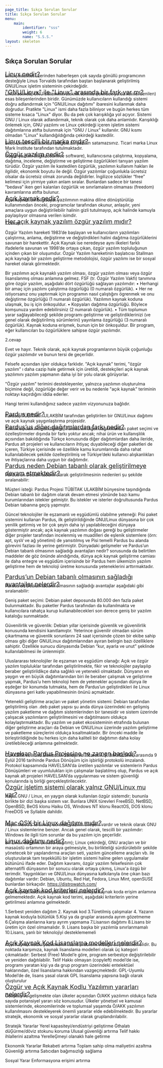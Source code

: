 ```yaml
---
page_title: Sıkça Sorulan Sorular
title: Sıkça Sorulan Sorular
menu:
    main:
        identifier: "sss"
        weight: 6
        name: "S.S.S."
layout: skeleton
---
```


<section id="content">
   <div class="container">
      <div class="row egitim-row" id="sss">
         <div class="col-12 mt-2 mb-4">
            <h1 class="mb-3 text-center">Sıkça Sorulan Sorular</h1>
         </div>
         <div class="col-12">
            <a href="#" class="collapsed d-block w-100 p-2 float-left mb-3 egitim-box" data-toggle="collapse" data-target="#s1">
                <span class="float-left mt-md-2 mt-0 pl-2 pb-2" style="font-size: 20px;">
                    Linux nedir?
                </span>
                <i class="feather-chevron-down fa-lg mr-2 mr-md-3 float-right mt-2 mt-md-3"></i>
            </a>
            <div class="collapse float-left w-100" style="margin-top:-1rem!important" id="s1" data-parent="#sss">
                <div class="card card-body mb-3">
                  Linux, Internet üzerinden haberleşen çok sayıda gönüllü programcının desteğiyle Linus Torvalds tarafından baştan başlanarak geliştirilmiş GNU/Linux işletim sisteminin çekirdeğidir.
                </div>
            </div>
         </div>
         <div class="col-12">
         <a href="#" class="collapsed d-block w-100 p-2 float-left mb-3 egitim-box" data-toggle="collapse" data-target="#s3">
             <span class="float-left mt-md-2 mt-0 pl-2 pb-2" style="font-size: 20px;">
               "GNU/Linux" ile "Linux" arasında bir fark var mı?
             </span>
             <i class="feather-chevron-down fa-lg mr-2 mr-md-3 float-right mt-2 mt-md-3"></i>
         </a>
         <div class="collapse float-left w-100" style="margin-top:-1rem!important" id="s3" data-parent="#sss">
             <div class="card card-body mb-3">
               Linux aslında, GNU sisteminin (teknik terimle çekirdek ya da kernel denilen) esas bileşenlerinden biridir. Günümüzde kullanıcıların kullandığı sistemi doğru adlandırmak için "GNU/Linux dağıtımı" ibaresini kullanmak daha doğrudur.
               Pratikte "Linux" ismi daha fazla biliniyor ve bugün herkes tüm sisteme kısaca "Linux" diyor. Bu da pek çok karışıklığa yol açıyor.
               Sistemi GNU / Linux olarak adlandırmak, teknik olarak çok daha anlamlıdır.
               Karışıklığı önlemek için, GNU yazılımı ve Linux çekirdeği içeren işletim sistemi dağıtımlarına atıfta bulunmak için "GNU / Linux" kullanılır. GNU kısmı olmadan "Linux" kullandığıldığında çekirdeği kastedilir.
             </div>
         </div>
         </div>
         <div class="col-12">
            <a href="#" class="collapsed d-block w-100 p-2 float-left mb-3 egitim-box" data-toggle="collapse" data-target="#s4">
                <span class="float-left mt-md-2 mt-0 pl-2 pb-2" style="font-size: 20px;">
                  Linux tescilli bir marka mıdır?
                </span>
                <i class="feather-chevron-down fa-lg mr-2 mr-md-3 float-right mt-2 mt-md-3"></i>
            </a>
            <div class="collapse float-left w-100" style="margin-top:-1rem!important" id="s4" data-parent="#sss">
                <div class="card card-body mb-3">
                  Evet. Linux® adı altında rastgele bir yazılım satamazsınız. Ticari marka Linux Mark Institute tarafından tutulmaktadır.
                </div>
            </div>
         </div>
         <div class="col-12">
            <a href="#" class="collapsed d-block w-100 p-2 float-left mb-3 egitim-box" data-toggle="collapse" data-target="#s5">
                <span class="float-left mt-md-2 mt-0 pl-2 pb-2" style="font-size: 20px;">
                  Özgür yazılım nedir?
                </span>
                <i class="feather-chevron-down fa-lg mr-2 mr-md-3 float-right mt-2 mt-md-3"></i>
            </a>
            <div class="collapse float-left w-100" style="margin-top:-1rem!important" id="s5" data-parent="#sss">
                <div class="card card-body mb-3">
                  Özgür yazılım (İngilizcesi free software), kullanıcısına çalıştırma, kopyalama, dağıtma, inceleme, değiştirme ve geliştirme özgürlükleri tanıyan yazılım türüdür. Özgür yazılım ile kastedilen özgürlük, yazılımın kullanım hakları ile ilgilidir, ekonomik boyutu ile değil. Özgür yazılımlar çoğunlukla ücretsiz olsalar da ücretsiz olmak zorunda değildirler. İngilizce sözlükler “free” kelimesi için yirmiye yakın anlam sıralar. Bunlardan sadece bir tanesi “bedava” iken geri kalanları özgürlük ve sınırlamaların olmaması (freedom) kavramlarına atıfta bulunur.
                </div>
            </div>
         </div>
         <div class="col-12">
            <a href="#" class="collapsed d-block w-100 p-2 float-left mb-3 egitim-box" data-toggle="collapse" data-target="#s6">
                <span class="float-left mt-md-2 mt-0 pl-2 pb-2" style="font-size: 20px;">
                  Açık kaynak nedir?
                </span>
                <i class="feather-chevron-down fa-lg mr-2 mr-md-3 float-right mt-2 mt-md-3"></i>
            </a>
            <div class="collapse float-left w-100" style="margin-top:-1rem!important" id="s6" data-parent="#sss">
                <div class="card card-body mb-3">
                  Açık kaynak bir bilgisayar yazılımının makina diline dönüştürülüp kullanımından önceki, programcılar tarafından okunur, anlaşılır, yeni amaçlara uygun değiştirilebilir halinin gizli tutulmayıp, açık halinde kamuyla paylaşılıyor olmasına verilen isimdir. 
                </div>
            </div>
         </div>
         <div class="col-12">
            <a href="#" class="collapsed d-block w-100 p-2 float-left mb-3 egitim-box" data-toggle="collapse" data-target="#s7">
                <span class="float-left mt-md-2 mt-0 pl-2 pb-2" style="font-size: 20px;">
                  Her açık kaynak yazılım özgür yazılım mıdır?
                </span>
                <i class="feather-chevron-down fa-lg mr-2 mr-md-3 float-right mt-2 mt-md-3"></i>
            </a>
            <div class="collapse float-left w-100" style="margin-top:-1rem!important" id="s7" data-parent="#sss">
                <div class="card card-body mb-3">
                  1.cevap

Özgür Yazılım hareketi 1983’de başlayan ve kullanıcıların yazılımları çalıştırma, anlama, değiştirme ve değiştirdikleri halini dağıtma özgürlüklerini savunan bir harekettir. Açık Kaynak ise neredeyse aynı ilkeleri farklı ifadelerle savunan ve 1998’de ortaya çıkan, özgür yazılım topluluğunun içinden çıkan bir oluşumdur. Özgür Yazılım hareketinin başlatıcısı Stallman açık kaynağı bir yazılım geliştirme metodolojisi, özgür yazılımı ise bir sosyal hareket olarak görmektedir.

Bir yazılımın açık kaynaklı yazılım olması, özgür yazılım olması veya özgür lisanslanmış olması anlamına gelmez. FSF (tr. Özgür Yazılım Vakfı) tanımına göre özgür yazılım, aşağıdaki dört özgürlüğü sağlayan yazılımdır:
    • Herhangi bir amaç için yazılımı çalıştırma özgürlüğü (0 numaralı özgürlük).
    • Her ne istiyorsanız onu yaptırmak için programın nasıl çalıştığını ögrenmek ve onu değiştirme özgürlüğü (1 numaralı özgürlük). Yazılımın kaynak koduna ulaşmak, bu iş için önkoşuldur.
    • Kopyaları dağıtma özgürlüğü. Böylece komşunuza yardım edebilirsiniz (2 numaralı özgürlük).
    • Tüm toplumun yarar sağlayabileceği şekilde programı geliştirme ve geliştirdiklerinizi (ve genel olarak değiştirilmiş sürümlerini) yayınlama özgürlüğü (3 numaralı özgürlük). Kaynak koduna erişmek, bunun için bir önkoşuldur.
Bir program, eğer kullanıcıları bu özgürlüklere sahipse özgür yazılımdır.


2.cevap

Evet ve hayır. Teknik olarak, açık kaynak programlarının büyük çoğunluğu özgür yazılımdır ve bunun tersi de geçerlidir.

Felsefe açısından işler oldukça farklıdır. "Açık kaynak" terimi, "özgür yazılım" ı daha cazip hale getirmek için üretildi, destekçileri açık kaynak yazılımını yazılım yapmanın daha iyi bir yolu olarak görüyorlar.

"Özgür yazılım" terimini destekleyenler, yalnızca yazılımın oluşturulma biçimine değil, özgürlüğe değer verir ve bu nedenle "açık kaynak" teriminin noktayı kaçırdığını iddia ederler.

Hangi terimi kullandığınız sadece yazılım vizyonunuza bağlıdır.
                </div>
            </div>
         </div>
         <div class="col-12">
            <a href="#" class="collapsed d-block w-100 p-2 float-left mb-3 egitim-box" data-toggle="collapse" data-target="#s15">
                <span class="float-left mt-md-2 mt-0 pl-2 pb-2" style="font-size: 20px;">
                  Pardus nedir?
                </span>
                <i class="feather-chevron-down fa-lg mr-2 mr-md-3 float-right mt-2 mt-md-3"></i>
            </a>
            <div class="collapse float-left w-100" style="margin-top:-1rem!important" id="s15" data-parent="#sss">
                <div class="card card-body mb-3">
                  Pardus, TÜBİTAK - ULAKBİM tarafından geliştirilen bir GNU/Linux dağıtımı ve açık kaynak yaygınlaştırma projesidir.
                </div>
            </div>
         </div>
         <div class="col-12">
            <a href="#" class="collapsed d-block w-100 p-2 float-left mb-3 egitim-box" data-toggle="collapse" data-target="#s16">
                <span class="float-left mt-md-2 mt-0 pl-2 pb-2" style="font-size: 20px;">
                  Pardus’us diğer dağıtımlardan farkı nedir? 
                </span>
                <i class="feather-chevron-down fa-lg mr-2 mr-md-3 float-right mt-2 mt-md-3"></i>
            </a>
            <div class="collapse float-left w-100" style="margin-top:-1rem!important" id="s16" data-parent="#sss">
                <div class="card card-body mb-3">
                  Teknik açıdan incelendiğinde, Pardus’un diğer dağıtımlardan paket seçimi ve özelleştirmeler dışında bir farkı yoktur ancak; nihai ürün ve kullanışlılık açısından bakıldığında Türkçe konusunda diğer dağıtımlardan daha ileride, Pardus alt projeleri ve kullanıcıların ihtiyaç duyabileceği diğer paketleri de içeren, Türkiye içerisinde ve özellikle kamu kurumlarında daha rahat kullanılabilecek şekilde özelleştirilmiş ve Türkiye’deki kullanıcı alışkanlıkları ve ihtiyaçlarına daha uygun bir dağıtımdır.
                </div>
            </div>
         </div>
         <div class="col-12">
            <a href="#" class="collapsed d-block w-100 p-2 float-left mb-3 egitim-box" data-toggle="collapse" data-target="#s17">
                <span class="float-left mt-md-2 mt-0 pl-2 pb-2" style="font-size: 20px;">
                  Pardus neden Debian tabanlı olarak geliştirilmeye devam etmektedir?
                </span>
                <i class="feather-chevron-down fa-lg mr-2 mr-md-3 float-right mt-2 mt-md-3"></i>
            </a>
            <div class="collapse float-left w-100" style="margin-top:-1rem!important" id="s17" data-parent="#sss">
                <div class="card card-body mb-3">
                  Pardus’un Debian tabanlı olarak geliştirilmesinin nedenleri şu şekilde sıralanabilir:


Müşteri isteği: Pardus Projesi TÜBİTAK ULAKBİM bünyesine taşındığında Debian tabanlı bir dağıtım olarak devam etmesi yönünde bazı kamu kurumlarından istekler gelmiştir. Bu istekler ve isterler doğrultusunda Pardus Debian tabanına geçiş yapmıştır.


Güncel teknolojiler ile eşzamanlı ve eşgüdümlü olabilme yeteneği: Pisi paket sistemini kullanan Pardus, ilk geliştirildiğinde GNU/Linux dünyasına bir çok yenilik getirmiş ve bir çok şeyin daha iyi yapılabileceğini dünyaya göstermiştir ancak; açık kaynak yazılımın doğası gereği bu geliştirmeler diğer projeler tarafından incelenmiş ve muadilleri de eşlenik sistemlere (örn: apt, sysV ve ağ yönetimi) de yansıtılmış ve Pisi temelli Pardus bu alanda görevini fazlası ile yerine getirmiştir. Dünyadaki gelişmeler ve Pardus’un Debian tabanlı olmasının sağladığı avantajları nedir? sorusunda da belirtilen maddeler de göz önünde alındığında, dünya açık kaynak geliştirme camiası ile daha entegre ve eşgüdüm içerisinde bir Pardus hem ülkemizin yazılım geliştirme hem de teknoloji üretme konusunda yeteneklerini arttırmaktadır.
                </div>
            </div>
         </div>
         <div class="col-12">
            <a href="#" class="collapsed d-block w-100 p-2 float-left mb-3 egitim-box" data-toggle="collapse" data-target="#s18">
                <span class="float-left mt-md-2 mt-0 pl-2 pb-2" style="font-size: 20px;">
                  Pardus’un Debian tabanlı olmasının sağladığı avantajlar nelerdir?
                </span>
                <i class="feather-chevron-down fa-lg mr-2 mr-md-3 float-right mt-2 mt-md-3"></i>
            </a>
            <div class="collapse float-left w-100" style="margin-top:-1rem!important" id="s18" data-parent="#sss">
                <div class="card card-body mb-3">
                  Pardus’un Debian tabanlı olmasının sağladığı avantajlar aşağıdaki gibi sıralanabilir:


Geniş paket seçimi: Debian paket deposunda 80.000 den fazla paket bulunmaktadır. Bu paketler Pardus tarafından da kullanılmakta ve kullanıcılara rahatça kurup kullanabilecekleri son derece geniş bir yazılım kataloğu sunmaktadır.


Güvenilirlik ve güvenlik: Debian yıllar içerisinde güvenlik ve güvenilirlik konusunda kendisini kanıtlamıştır. Yeterince güvenilir olmadan sürüm çıkartmama ve güvenlik sorunlarını 24 saat içerisinde çözen bir ekibe sahip olması gibi diğer GNU/Linux dağıtımlarından ayıran belirgin bazı özelliklere sahiptir. Özellikle sunucu dünyasında Debian “kur, ayarla ve unut” şeklinde kullanılabilmesi ile ünlenmiştir.


Uluslararası teknolojiler ile eşzaman ve eşgüdüm olanağı: Açık ve özgür yazılım topluluklar tarafından geliştirilmekte, fikir ve teknolojiler paylaşılıp beraber geliştirildikçe daha sağlıklı ve yetenekli olmaktadır. Dünyanın en yaygın ve en büyük dağıtımlarından biri ile beraber çalışmak ve geliştirme yapmak, Pardus’u hem teknoloji hem de yetenekler açısından dünya ile eşdeğer bir konumda tutmakta, hem de Pardus’un geliştirdikleri ile Linux dünyasına geri katkı yapabilmesinin önünü açmaktadır.


Yetenekli geliştirme araçları ve paket yönetim sistemi: Debian tarafından geliştirilmiş olan .deb paket yapısı şu anda dünya üzerindeki en gelişmiş yazılım paketleme ve dağıtım sistemlerinden bir tanesidir ve sistem üzerinde çalışacak yazılımların geliştirilmesini ve dağıtılmasını oldukça kolaylaştırmaktadır. Bu yazılım ve paket ekosisteminin etrafında bulunan diğer geliştirme araçları da Debian ve GNU/Linux üzerinde yazılım geliştirme ve paketleme süreçlerini oldukça kısaltmaktadır. Bir önceki madde ile birleştirildiğinde bu herkes için daha kaliteli bir dağıtımın daha kolay üretilebileceği anlamına gelmektedir.
                </div>
            </div>
         </div>
         <div class="col-12">
            <a href="#" class="collapsed d-block w-100 p-2 float-left mb-3 egitim-box" data-toggle="collapse" data-target="#s19">
                <span class="float-left mt-md-2 mt-0 pl-2 pb-2" style="font-size: 20px;">
                  Havelsan Pardus Projesine ne zaman başladı?
                </span>
                <i class="feather-chevron-down fa-lg mr-2 mr-md-3 float-right mt-2 mt-md-3"></i>
            </a>
            <div class="collapse float-left w-100" style="margin-top:-1rem!important" id="s19" data-parent="#sss">
                <div class="card card-body mb-3">
                  ULAKBİM ve Hava Elektronik Sanayi ve Ticaret A.Ş. (HAVELSAN) arasında 9 Eylül 2016 tarihinde Pardus Dönüşüm için işbirliği protokolü imzalandı. Protokol kapsamında HAVELSAN’da üretilen yazılımlar ve sistemlerin Pardus Dönüşümleri ve uyumlulukları için çalışmalar başlatılmış olup, Pardus ve açık kaynak alt projeleri HAVELSAN’da uygulanması ve sistem güvenliği konularında iş birliği gerçekleştirilecektir.
                </div>
            </div>
         </div>
         <div class="col-12">
            <a href="#" class="collapsed d-block w-100 p-2 float-left mb-3 egitim-box" data-toggle="collapse" data-target="#s8">
                <span class="float-left mt-md-2 mt-0 pl-2 pb-2" style="font-size: 20px;">
                  Özgür işletim sistemi olarak yalnız GNU/Linux mu var?
                </span>
                <i class="feather-chevron-down fa-lg mr-2 mr-md-3 float-right mt-2 mt-md-3"></i>
            </a>
            <div class="collapse float-left w-100" style="margin-top:-1rem!important" id="s8" data-parent="#sss">
                <div class="card card-body mb-3">
                  Hayır. GNU / Linux, en yaygın olarak kullanılan özgür sistemdir; bununla birlikte bir dizi başka sistem var.
Bunlara UNIX türevleri FreeBSD, NetBSD, OpenBSD, BeOS klonu Haiku OS, Windows NT klonu ReactOS, DOS klonu FreeDOS ve Syllable dahildir.
                </div>
            </div>
         </div>  
         <div class="col-12">
            <a href="#" class="collapsed d-block w-100 p-2 float-left mb-3 egitim-box" data-toggle="collapse" data-target="#s9">
                <span class="float-left mt-md-2 mt-0 pl-2 pb-2" style="font-size: 20px;">
                  Mac OSX bir Linux dağıtımı mıdır?
                </span>
                <i class="feather-chevron-down fa-lg mr-2 mr-md-3 float-right mt-2 mt-md-3"></i>
            </a>
            <div class="collapse float-left w-100" style="margin-top:-1rem!important" id="s9" data-parent="#sss">
                <div class="card card-body mb-3">
                  Hayır. MacOS'ta birkaç ücretsiz yazılım bileşeni vardır ve teknik olarak GNU / Linux sistemlerine benzer. Ancak genel olarak, tescilli bir yazılımdır: Windows ile ilgili tüm sorunlar da bu yazılım için geçerlidir.
                </div>
            </div>
         </div> 
         <div class="col-12">
            <a href="#" class="collapsed d-block w-100 p-2 float-left mb-3 egitim-box" data-toggle="collapse" data-target="#s10">
                <span class="float-left mt-md-2 mt-0 pl-2 pb-2" style="font-size: 20px;">
                  Linux dağıtımı nedir?
                </span>
                <i class="feather-chevron-down fa-lg mr-2 mr-md-3 float-right mt-2 mt-md-3"></i>
            </a>
            <div class="collapse float-left w-100" style="margin-top:-1rem!important" id="s10" data-parent="#sss">
                <div class="card card-body mb-3">
                  Bir Linux dağıtımı (kısaca dağıtım); Linux çekirdeği, GNU araçları ve bir masaüstü ortamının bir araya gelmesiyle, bu birlikteliği sürdürülebilir şekilde yönetecek bir yapılandırma araçları seti, yazılım güncelleme araçları vb. ile oluşturularak tam teşekküllü bir işletim sistemi haline gelen uygulamalar bütününü ifade eder.
Dağıtım kavramı, özgür yazılım felsefesinin çok alternatifli dünyasının bir sonucu olarak ortaya çıkmış, Linux'a özgü bir terimdir. Yaygınlıkları ve GNU/Linux dünyasına katkılarıyla öne çıkan bazı dağıtımlar vardır: Debian, Ubuntu, Red Hat, Fedora, Linux Mint, openSUSE bunlardan birkaçıdır.
https://distrowatch.com/ 
                </div>
            </div>
         </div>
         <div class="col-12">
            <a href="#" class="collapsed d-block w-100 p-2 float-left mb-3 egitim-box" data-toggle="collapse" data-target="#s11">
                <span class="float-left mt-md-2 mt-0 pl-2 pb-2" style="font-size: 20px;">
                  Açık kaynak kod kriterleri nelerdir?
                </span>
                <i class="feather-chevron-down fa-lg mr-2 mr-md-3 float-right mt-2 mt-md-3"></i>
            </a>
            <div class="collapse float-left w-100" style="margin-top:-1rem!important" id="s11" data-parent="#sss">
                <div class="card card-body mb-3">
                  Açık kaynak kod terimi yalnızca tam anlamıyla kaynak koda erişim anlamına gelmemektedir. Açık kaynak kod terimi, aşağıdaki kriterlerin yerine getirilmesi anlamına gelmektedir.

1.Serbest yeniden dağıtım 
2. Kaynak kod 
3.Türetilmiş çalışmalar 
4. Yazarın kaynak koduyla bütünlük 
5.Kişi ya da gruplar arasında ayrım gözetmeme 
6.Çalışma alanlarına karşı ayrım yapmama 
7.Lisansın dağıtımı 
8.Lisans bir üretim için özel olmamalıdır. 
9. Lisans başka bir yazılımla sınırlanmamalı
10.Lisans, yanlı bir teknolojiyi desteklememeli 
                </div>
            </div>
         </div>
         <div class="col-12">
            <a href="#" class="collapsed d-block w-100 p-2 float-left mb-3 egitim-box" data-toggle="collapse" data-target="#s12">
                <span class="float-left mt-md-2 mt-0 pl-2 pb-2" style="font-size: 20px;">
                  Açık Kaynak Kod Lisanslama modelleri nelerdir?
                </span>
                <i class="feather-chevron-down fa-lg mr-2 mr-md-3 float-right mt-2 mt-md-3"></i>
            </a>
            <div class="collapse float-left w-100" style="margin-top:-1rem!important" id="s12" data-parent="#sss">
                <div class="card card-body mb-3">
                  Açık Kaynak kodlu yazılımların lisans problemi olduğu düşünülmemelidir. Bu noktada karşımıza, kaynak lisanslama modelleri olarak üç kategori çıkmaktadır: 
Serbest (Free) Model’e göre, program serbestçe değiştirilebilir ve yeniden dağıtılabilir. 
Telif Hakkı olmayan (copyleft) model’de ise, programı yaratan kişi ya da grup program üzerindeki entelektüel haklarından, özel lisanslama hakkından vazgeçmektedir. 
GPL-Uyumlu Model’de de, lisans yasal olarak GPL lisanslama yapısına bağlı olarak oluşturulur
                </div>
            </div>
         </div>
         <div class="col-12">
            <a href="#" class="collapsed d-block w-100 p-2 float-left mb-3 egitim-box" data-toggle="collapse" data-target="#s14">
                <span class="float-left mt-md-2 mt-0 pl-2 pb-2" style="font-size: 20px;">
                  Özgür ve Açık Kaynak Kodlu Yazılımın yararları nelerdir? 
                </span>
                <i class="feather-chevron-down fa-lg mr-2 mr-md-3 float-right mt-2 mt-md-3"></i>
            </a>
            <div class="collapse float-left w-100" style="margin-top:-1rem!important" id="s14" data-parent="#sss">
                <div class="card card-body mb-3">
                  Gelişmiş ve gelişmekte olan ülkeler açısından Ö/AKK yazılımın oldukça fazla sayıda potansiyel yararı söz konusudur. Ülkeler yönetsel ve kamusal sistemlerinde, ekonomilerinde ve toplumsal yaşamda Ö/AKK yazılımın kullanılmasını destekleyerek önemli yararlar elde edebilmektedir. Bu yararlar stratejik, ekonomik ve sosyal yararlar olarak gruplandırılabilir.


Stratejik Yararlar
Yerel kapasiteyi/endüstriyi geliştirme
Ġthalatı düĢürme/döviz stokunu koruma
Ulusal güvenliği artırma
Telif hakkı ihlallerini azaltma
YerelleĢmeyi olanaklı hale getirme


Ekonomik Yararlar
Rekabeti artırma
Toplam sahip olma maliyetini azaltma
Güvenliği artırma
Satıcıdan bağımsızlığı sağlama


Sosyal Yarar 
Enformasyona erişimi artırma
                </div>
            </div>
         </div>
      </div>
   </div>
</section>
